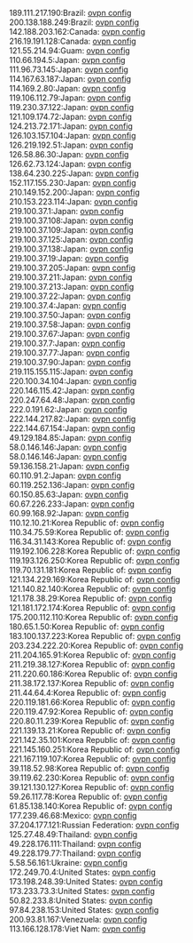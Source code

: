 189.111.217.190:Brazil: [ovpn config](vpn/189_111_217_190.ovpn)  
200.138.188.249:Brazil: [ovpn config](vpn/200_138_188_249.ovpn)  
142.188.203.162:Canada: [ovpn config](vpn/142_188_203_162.ovpn)  
216.19.191.128:Canada: [ovpn config](vpn/216_19_191_128.ovpn)  
121.55.214.94:Guam: [ovpn config](vpn/121_55_214_94.ovpn)  
110.66.194.5:Japan: [ovpn config](vpn/110_66_194_5.ovpn)  
111.96.73.145:Japan: [ovpn config](vpn/111_96_73_145.ovpn)  
114.167.63.187:Japan: [ovpn config](vpn/114_167_63_187.ovpn)  
114.169.2.80:Japan: [ovpn config](vpn/114_169_2_80.ovpn)  
119.106.112.79:Japan: [ovpn config](vpn/119_106_112_79.ovpn)  
119.230.37.122:Japan: [ovpn config](vpn/119_230_37_122.ovpn)  
121.109.174.72:Japan: [ovpn config](vpn/121_109_174_72.ovpn)  
124.213.72.171:Japan: [ovpn config](vpn/124_213_72_171.ovpn)  
126.103.157.104:Japan: [ovpn config](vpn/126_103_157_104.ovpn)  
126.219.192.51:Japan: [ovpn config](vpn/126_219_192_51.ovpn)  
126.58.86.30:Japan: [ovpn config](vpn/126_58_86_30.ovpn)  
126.62.73.124:Japan: [ovpn config](vpn/126_62_73_124.ovpn)  
138.64.230.225:Japan: [ovpn config](vpn/138_64_230_225.ovpn)  
152.117.155.230:Japan: [ovpn config](vpn/152_117_155_230.ovpn)  
210.149.152.200:Japan: [ovpn config](vpn/210_149_152_200.ovpn)  
210.153.223.114:Japan: [ovpn config](vpn/210_153_223_114.ovpn)  
219.100.37.1:Japan: [ovpn config](vpn/219_100_37_1.ovpn)  
219.100.37.108:Japan: [ovpn config](vpn/219_100_37_108.ovpn)  
219.100.37.109:Japan: [ovpn config](vpn/219_100_37_109.ovpn)  
219.100.37.125:Japan: [ovpn config](vpn/219_100_37_125.ovpn)  
219.100.37.138:Japan: [ovpn config](vpn/219_100_37_138.ovpn)  
219.100.37.19:Japan: [ovpn config](vpn/219_100_37_19.ovpn)  
219.100.37.205:Japan: [ovpn config](vpn/219_100_37_205.ovpn)  
219.100.37.211:Japan: [ovpn config](vpn/219_100_37_211.ovpn)  
219.100.37.213:Japan: [ovpn config](vpn/219_100_37_213.ovpn)  
219.100.37.22:Japan: [ovpn config](vpn/219_100_37_22.ovpn)  
219.100.37.4:Japan: [ovpn config](vpn/219_100_37_4.ovpn)  
219.100.37.50:Japan: [ovpn config](vpn/219_100_37_50.ovpn)  
219.100.37.58:Japan: [ovpn config](vpn/219_100_37_58.ovpn)  
219.100.37.67:Japan: [ovpn config](vpn/219_100_37_67.ovpn)  
219.100.37.7:Japan: [ovpn config](vpn/219_100_37_7.ovpn)  
219.100.37.77:Japan: [ovpn config](vpn/219_100_37_77.ovpn)  
219.100.37.90:Japan: [ovpn config](vpn/219_100_37_90.ovpn)  
219.115.155.115:Japan: [ovpn config](vpn/219_115_155_115.ovpn)  
220.100.34.104:Japan: [ovpn config](vpn/220_100_34_104.ovpn)  
220.146.115.42:Japan: [ovpn config](vpn/220_146_115_42.ovpn)  
220.247.64.48:Japan: [ovpn config](vpn/220_247_64_48.ovpn)  
222.0.191.62:Japan: [ovpn config](vpn/222_0_191_62.ovpn)  
222.144.217.82:Japan: [ovpn config](vpn/222_144_217_82.ovpn)  
222.144.67.154:Japan: [ovpn config](vpn/222_144_67_154.ovpn)  
49.129.184.85:Japan: [ovpn config](vpn/49_129_184_85.ovpn)  
58.0.146.146:Japan: [ovpn config](vpn/58_0_146_146.ovpn)  
58.0.146.146:Japan: [ovpn config](vpn/58_0_146_146.ovpn)  
59.136.158.21:Japan: [ovpn config](vpn/59_136_158_21.ovpn)  
60.110.91.2:Japan: [ovpn config](vpn/60_110_91_2.ovpn)  
60.119.252.136:Japan: [ovpn config](vpn/60_119_252_136.ovpn)  
60.150.85.63:Japan: [ovpn config](vpn/60_150_85_63.ovpn)  
60.67.226.233:Japan: [ovpn config](vpn/60_67_226_233.ovpn)  
60.99.168.92:Japan: [ovpn config](vpn/60_99_168_92.ovpn)  
110.12.10.21:Korea Republic of: [ovpn config](vpn/110_12_10_21.ovpn)  
110.34.75.59:Korea Republic of: [ovpn config](vpn/110_34_75_59.ovpn)  
116.34.31.143:Korea Republic of: [ovpn config](vpn/116_34_31_143.ovpn)  
119.192.106.228:Korea Republic of: [ovpn config](vpn/119_192_106_228.ovpn)  
119.193.126.250:Korea Republic of: [ovpn config](vpn/119_193_126_250.ovpn)  
119.70.131.181:Korea Republic of: [ovpn config](vpn/119_70_131_181.ovpn)  
121.134.229.169:Korea Republic of: [ovpn config](vpn/121_134_229_169.ovpn)  
121.140.82.140:Korea Republic of: [ovpn config](vpn/121_140_82_140.ovpn)  
121.178.38.29:Korea Republic of: [ovpn config](vpn/121_178_38_29.ovpn)  
121.181.172.174:Korea Republic of: [ovpn config](vpn/121_181_172_174.ovpn)  
175.200.112.110:Korea Republic of: [ovpn config](vpn/175_200_112_110.ovpn)  
180.65.1.50:Korea Republic of: [ovpn config](vpn/180_65_1_50.ovpn)  
183.100.137.223:Korea Republic of: [ovpn config](vpn/183_100_137_223.ovpn)  
203.234.222.20:Korea Republic of: [ovpn config](vpn/203_234_222_20.ovpn)  
211.204.165.91:Korea Republic of: [ovpn config](vpn/211_204_165_91.ovpn)  
211.219.38.127:Korea Republic of: [ovpn config](vpn/211_219_38_127.ovpn)  
211.220.60.186:Korea Republic of: [ovpn config](vpn/211_220_60_186.ovpn)  
211.38.172.137:Korea Republic of: [ovpn config](vpn/211_38_172_137.ovpn)  
211.44.64.4:Korea Republic of: [ovpn config](vpn/211_44_64_4.ovpn)  
220.119.181.66:Korea Republic of: [ovpn config](vpn/220_119_181_66.ovpn)  
220.119.47.92:Korea Republic of: [ovpn config](vpn/220_119_47_92.ovpn)  
220.80.11.239:Korea Republic of: [ovpn config](vpn/220_80_11_239.ovpn)  
221.139.13.21:Korea Republic of: [ovpn config](vpn/221_139_13_21.ovpn)  
221.142.35.101:Korea Republic of: [ovpn config](vpn/221_142_35_101.ovpn)  
221.145.160.251:Korea Republic of: [ovpn config](vpn/221_145_160_251.ovpn)  
221.167.119.107:Korea Republic of: [ovpn config](vpn/221_167_119_107.ovpn)  
39.118.52.98:Korea Republic of: [ovpn config](vpn/39_118_52_98.ovpn)  
39.119.62.230:Korea Republic of: [ovpn config](vpn/39_119_62_230.ovpn)  
39.121.130.127:Korea Republic of: [ovpn config](vpn/39_121_130_127.ovpn)  
59.26.117.78:Korea Republic of: [ovpn config](vpn/59_26_117_78.ovpn)  
61.85.138.140:Korea Republic of: [ovpn config](vpn/61_85_138_140.ovpn)  
177.239.46.68:Mexico: [ovpn config](vpn/177_239_46_68.ovpn)  
37.204.177.121:Russian Federation: [ovpn config](vpn/37_204_177_121.ovpn)  
125.27.48.49:Thailand: [ovpn config](vpn/125_27_48_49.ovpn)  
49.228.176.111:Thailand: [ovpn config](vpn/49_228_176_111.ovpn)  
49.228.179.77:Thailand: [ovpn config](vpn/49_228_179_77.ovpn)  
5.58.56.161:Ukraine: [ovpn config](vpn/5_58_56_161.ovpn)  
172.249.70.4:United States: [ovpn config](vpn/172_249_70_4.ovpn)  
173.198.248.39:United States: [ovpn config](vpn/173_198_248_39.ovpn)  
173.233.73.3:United States: [ovpn config](vpn/173_233_73_3.ovpn)  
50.82.233.8:United States: [ovpn config](vpn/50_82_233_8.ovpn)  
97.84.238.153:United States: [ovpn config](vpn/97_84_238_153.ovpn)  
200.93.81.167:Venezuela: [ovpn config](vpn/200_93_81_167.ovpn)  
113.166.128.178:Viet Nam: [ovpn config](vpn/113_166_128_178.ovpn)  
